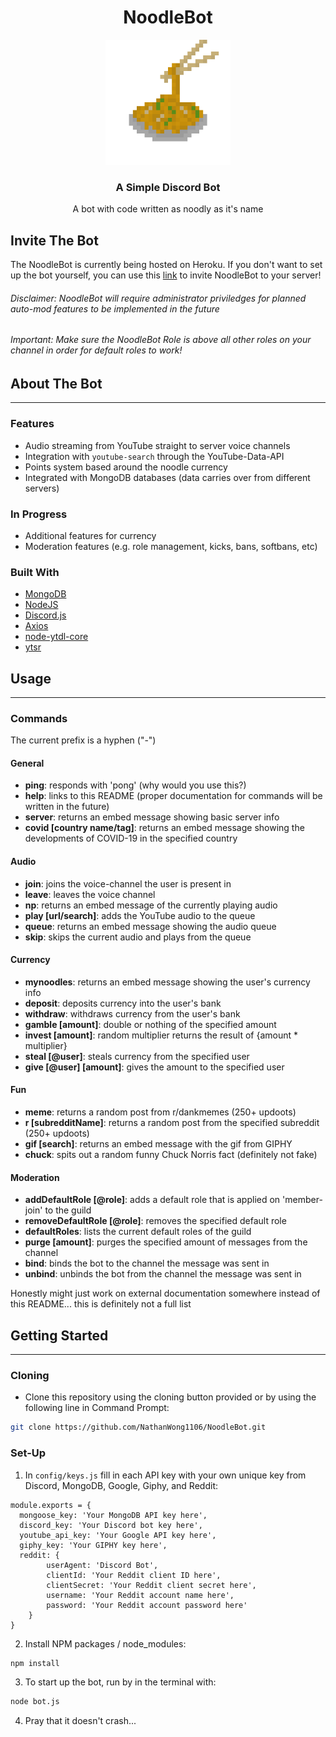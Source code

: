 <p align"center">
  <h1 align="center"><b>NoodleBot</b></h1>
  <p align="center"><a href="#"><img src="images/noodle.png" width="200"></a></p>
  <h3 align="center">A Simple Discord Bot</h3>
  <p align="center">A bot with code written as noodly as it's name</p>
</p>

## Invite The Bot
The NoodleBot is currently being hosted on Heroku. If you don't want to set up the bot yourself, you can use this <a href =  "https://discordapp.com/oauth2/authorize?client_id=679532777221128213&scope=bot&permissions=8">link</a> to invite NoodleBot to your server!
###### Disclaimer: NoodleBot will require administrator priviledges for planned auto-mod features to be implemented in the future
###### Important: Make sure the NoodleBot Role is above all other roles on your channel in order for default roles to work!
## About The Bot
---
### Features
- Audio streaming from YouTube straight to server voice channels
- Integration with `youtube-search` through the YouTube-Data-API
- Points system based around the noodle currency
- Integrated with MongoDB databases (data carries over from different servers)

### In Progress
- Additional features for currency
- Moderation features (e.g. role management, kicks, bans, softbans, etc)

### Built With
- [MongoDB](https://www.mongodb.com/)
- [NodeJS](https://nodejs.org/en/)
- [Discord.js](https://discord.js.org/#/)
- [Axios](https://github.com/axios/axios)
- [node-ytdl-core](https://github.com/fent/node-ytdl-core)
- [ytsr](https://github.com/TimeForANinja/node-ytsr)

## Usage
---
### Commands
The current prefix is a hyphen ("-")

#### General
- <b>ping</b>: responds with 'pong' (why would you use this?)
- <b>help</b>: links to this README (proper documentation for commands will be written in the future)
- <b>server</b>: returns an embed message showing basic server info
- <b>covid [country name/tag]</b>: returns an embed message showing the developments of COVID-19 in the specified country

#### Audio
- <b>join</b>: joins the voice-channel the user is present in
- <b>leave</b>: leaves the voice channel
- <b>np</b>: returns an embed message of the currently playing audio
- <b>play [url/search]</b>: adds the YouTube audio to the queue
- <b>queue</b>: returns an embed message showing the audio queue
- <b>skip</b>: skips the current audio and plays from the queue

#### Currency
- <b>mynoodles</b>: returns an embed message showing the user's currency info
- <b>deposit</b>: deposits currency into the user's bank
- <b>withdraw</b>: withdraws currency from the user's bank
- <b>gamble [amount]</b>: double or nothing of the specified amount
- <b>invest [amount]</b>: random multiplier returns the result of {amount * multiplier}
- <b>steal [@user]</b>: steals currency from the specified user
- <b>give [@user] [amount]</b>: gives the amount to the specified user

#### Fun
- <b>meme</b>: returns a random post from r/dankmemes (250+ updoots)
- <b>r [subredditName]</b>: returns a random post from the specified subreddit (250+ updoots)
- <b>gif [search]</b>: returns an embed message with the gif from GIPHY
- <b>chuck</b>: spits out a random funny Chuck Norris fact (definitely not fake)

#### Moderation
- <b>addDefaultRole [@role]</b>: adds a default role that is applied on 'member-join' to the guild
- <b>removeDefaultRole [@role]</b>: removes the specified default role
- <b>defaultRoles</b>: lists the current default roles of the guild
- <b>purge [amount]</b>: purges the specified amount of messages from the channel
- <b>bind</b>: binds the bot to the channel the message was sent in
- <b>unbind</b>: unbinds the bot from the channel the message was sent in


Honestly might just work on external documentation somewhere instead of this README... this is definitely not a full list


## Getting Started
---
### Cloning
- Clone this repository using the cloning button provided or by using the following line in Command Prompt:
```sh
git clone https://github.com/NathanWong1106/NoodleBot.git
```

### Set-Up
1. In `config/keys.js` fill in each API key with your own unique key from Discord, MongoDB, Google, Giphy, and Reddit:
```JS
module.exports = {
  mongoose_key: 'Your MongoDB API key here',
  discord_key: 'Your Discord bot key here',
  youtube_api_key: 'Your Google API key here',
  giphy_key: 'Your GIPHY key here',
  reddit: {
		userAgent: 'Discord Bot',
		clientId: 'Your Reddit client ID here',
		clientSecret: 'Your Reddit client secret here',
		username: 'Your Reddit account name here',
		password: 'Your Reddit account password here'
	}
}
```
2. Install NPM packages / node_modules:
```sh
npm install
```
3. To start up the bot, run by in the terminal with:
```sh
node bot.js
```
4. Pray that it doesn't crash...
